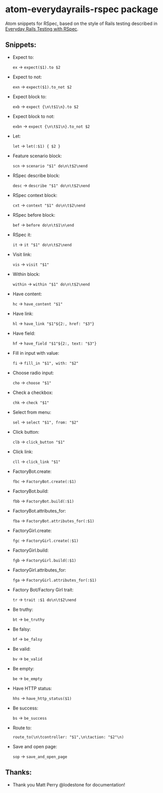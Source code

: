 # atom-everydayrails-rspec package

Atom snippets for RSpec, based on the style of Rails testing described in [Everyday Rails Testing with RSpec](https://leanpub.com/everydayrailsrspec).

## Snippets:

* Expect to:

    `ex` &rarr; `expect($1).to $2`

* Expect to not:

    `exn` &rarr; `expect($1).to_not $2`

* Expect block to:

    `exb` &rarr; `expect {\n\t$1\n}.to $2`

* Expect block to not:

    `exbn` &rarr; `expect {\n\t$1\n}.to_not $2`

* Let:

    `let` &rarr; `let(:$1) { $2 }`

* Feature scenario block:

    `scn` &rarr; `scenario "$1" do\n\t$2\nend`

* RSpec describe block:

    `desc` &rarr; `describe "$1" do\n\t$2\nend`

* RSpec context block:

    `cxt` &rarr; `context "$1" do\n\t$2\nend`

* RSpec before block:

    `bef` &rarr; `before do\n\t$1\n\end`

* RSpec it:

    `it` &rarr; `it "$1" do\n\t$2\nend`

* Visit link:

    `vis` &rarr; `visit "$1"`

* Within block:

    `within` &rarr; `within "$1" do\n\t$2\nend`

* Have content:

    `hc` &rarr; `have_content "$1"`

* Have link:

    `hl` &rarr; `have_link "$1"${2:, href: "$3"}`

* Have field:

    `hf` &rarr; `have_field "$1"${2:, text: "$3"}`

* Fill in input with value:

    `fi` &rarr; `fill_in "$1", with: "$2"`

* Choose radio input:

    `cho` &rarr; `choose "$1"`

* Check a checkbox:

    `chk` &rarr; `check "$1"`

* Select from menu:

    `sel` &rarr; `select "$1", from: "$2"`

* Click button:

    `clb` &rarr; `click_button "$1"`

* Click link:

    `cll` &rarr; `click_link "$1"`

* FactoryBot.create:

    `fbc` &rarr; `FactoryBot.create(:$1)`


* FactoryBot.build:

    `fbb` &rarr; `FactoryBot.build(:$1)`


* FactoryBot.attributes_for:

    `fba` &rarr; `FactoryBot.attributes_for(:$1)`

* FactoryGirl.create:

    `fgc` &rarr; `FactoryGirl.create(:$1)`


* FactoryGirl.build:

    `fgb` &rarr; `FactoryGirl.build(:$1)`


* FactoryGirl.attributes_for:

    `fga` &rarr; `FactoryGirl.attributes_for(:$1)`

* Factory Bot/Factory Girl trait:

    `tr` &rarr; `trait :$1 do\n\t$2\nend`

* Be truthy:

    `bt` &rarr; `be_truthy`

* Be falsy:

    `bf` &rarr; `be_falsy`

* Be valid:

    `bv` &rarr; `be_valid`

* Be empty:

    `be` &rarr; `be_empty`

* Have HTTP status:

    `hhs` &rarr; `have_http_status($1)`

* Be success:

    `bs` &rarr; `be_success`

* Route to:

    `route_to(\n\tcontroller: "$1",\n\taction: "$2"\n)`

* Save and open page:

    `sop` &rarr; `save_and_open_page`

## Thanks:

- Thank you Matt Perry @lodestone for documentation!

